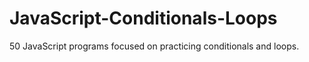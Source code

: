 # JavaScript-Conditionals-Loops
50 JavaScript programs focused on practicing conditionals and loops.
